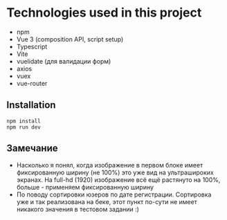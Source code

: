 # Technologies used in this project
* npm
* Vue 3 (composition API, script setup)
* Typescript
* Vite
* vuelidate (для валидации форм)
* axios
* vuex
* vue-router

## Installation
```
npm install
npm run dev
```

## Замечание
* Насколько я понял, когда изображение в первом блоке имеет фиксированную ширину (не 100%) это уже вид на ультрашироких экранах. На full-hd (1920) изображение всё ещё растянуто на 100%, больше - применяем фиксированную ширину
* По поводу сортировки юзеров по дате регистрации. Сортировка уже и так реализована на беке, этот пункт по-сути не имеет никакого значения в тестовом задании :)


